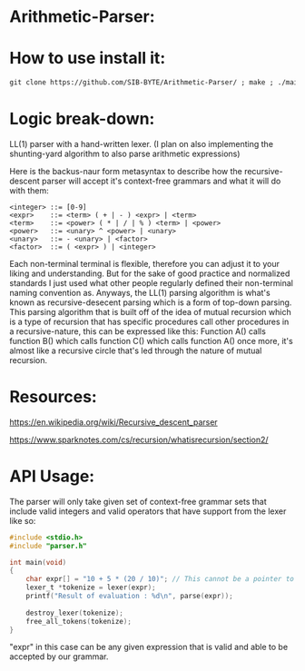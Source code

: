 # Arithmetic-Parser:
# How to use install it:

```ocaml
git clone https://github.com/SIB-BYTE/Arithmetic-Parser/ ; make ; ./main
```

# Logic break-down:
LL(1) parser with a hand-written lexer. (I plan on also implementing the shunting-yard algorithm to also parse arithmetic expressions)

Here is the backus-naur form metasyntax to describe how the recursive-descent parser will accept it's context-free grammars and what it will do with them:
```bnf
<integer> ::= [0-9]
<expr>    ::= <term> ( + | - ) <expr> | <term>
<term>    ::= <power> ( * | / | % ) <term> | <power>
<power>   ::= <unary> ^ <power> | <unary>
<unary>   ::= - <unary> | <factor>
<factor>  ::= ( <expr> ) | <integer>
```

Each non-terminal terminal is flexible, therefore you can adjust it to your liking and understanding. But for the sake of good practice and normalized standards I 
just used what other people regularly defined their non-terminal naming convention as. Anyways, the LL(1) parsing algorithm is what's known as recursive-desecent 
parsing which is a form of top-down parsing. This parsing algorithm that is built off of the idea of mutual recursion which is a type of recursion that has 
specific procedures call other procedures in a recursive-nature, this can be expressed like this: Function A() calls function B() which calls function C() which calls function A() once more, it's almost like a recursive circle that's led through the nature of mutual recursion.

# Resources:

https://en.wikipedia.org/wiki/Recursive_descent_parser

https://www.sparknotes.com/cs/recursion/whatisrecursion/section2/


# API Usage:
The parser will only take given set of context-free grammar sets that include valid integers and valid operators that have support from the lexer like so:
```c
#include <stdio.h>
#include "parser.h"

int main(void)
{
    char expr[] = "10 + 5 * (20 / 10)"; // This cannot be a pointer to a string because pointers only hold string literals that however cannot be modified.
    lexer_t *tokenize = lexer(expr);
    printf("Result of evaluation : %d\n", parse(expr));
    
    destroy_lexer(tokenize);
    free_all_tokens(tokenize);
}
```

"expr" in this case can be any given expression that is valid and able to be accepted by our grammar.
